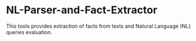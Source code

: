 # NL-Parser-and-Fact-Extractor
This tools provides extraction of facts from texts and Natural Language (NL) queries evaluation. 
